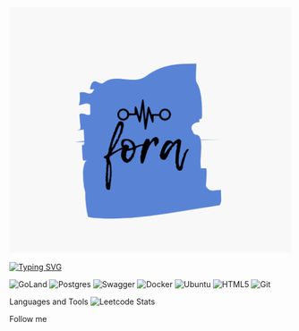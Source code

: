  [![Header](https://github.com/farit82/farit82/blob/main/assest/icon.png) ](https://t.me/fora8284)
 
[![Typing SVG](https://readme-typing-svg.herokuapp.com?color=%2336BCF7&lines=I'm+a+backend+developer+in+golang)](https://git.io/typing-svg)



![GoLand](https://img.shields.io/badge/GoLand-0f0f0f?&style=for-the-badge&logo=goland&logoColor=white)
![Postgres](https://img.shields.io/badge/postgres-%23316192.svg?style=for-the-badge&logo=postgresql&logoColor=white)
![Swagger](https://img.shields.io/badge/-Swagger-%23Clojure?style=for-the-badge&logo=swagger&logoColor=white)
![Docker](https://img.shields.io/badge/docker-%230db7ed.svg?style=for-the-badge&logo=docker&logoColor=white)
![Ubuntu](https://img.shields.io/badge/Ubuntu-E95420?style=for-the-badge&logo=ubuntu&logoColor=white)
![HTML5](https://img.shields.io/badge/html5-%23E34F26.svg?style=for-the-badge&logo=html5&logoColor=white)
![Git](https://img.shields.io/badge/git-%23F05033.svg?style=for-the-badge&logo=git&logoColor=white)

Languages and Tools
![Leetcode Stats](https://leetcard.jacoblin.cool/fora8284)

 Follow me
